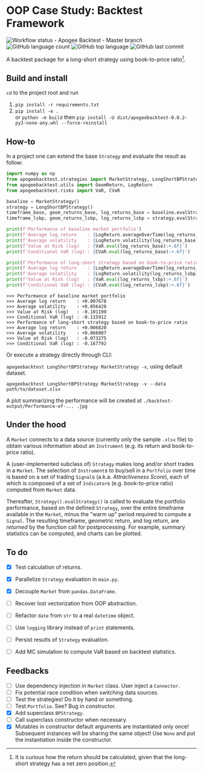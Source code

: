 # OOP Case Study: Backtest Framework

![Workflow status - Apogee Backtest - Master branch](https://github.com/tinkei/apogeebacktest/actions/workflows/python-package.yml/badge.svg?branch=master)
![GitHub language count](https://img.shields.io/github/languages/count/tinkei/apogeebacktest)
![GitHub top language](https://img.shields.io/github/languages/top/tinkei/apogeebacktest)
![GitHub last commit](https://img.shields.io/github/last-commit/tinkei/apogeebacktest)

A backtest package for a long-short strategy using book-to-price ratio[^1].

[^1]: It is curious how the return should be calculated, given that the long-short strategy has a net zero position.


## Build and install

`cd` to the project root and run

1. `pip install -r requirements.txt`
1. `pip install -e .`  
   or `python -m build` then `pip install -U dist/apogeebacktest-0.0.2-py3-none-any.whl --force-reinstall`


## How-to

In a project one can extend the base `Strategy` and evaluate the result as follow:

```python
import numpy as np
from apogeebacktest.strategies import MarketStrategy, LongShortBPStrategy
from apogeebacktest.utils import GeomReturn, LogReturn
from apogeebacktest.risks import VaR, CVaR

baseline = MarketStrategy()
strategy = LongShortBPStrategy()
timeframe_base, geom_returns_base, log_returns_base = baseline.evalStrategy()
timeframe_lsbp, geom_returns_lsbp, log_returns_lsbp = strategy.evalStrategy()

print(f'Performance of baseline market portfolio')
print(f'Average log return    : {LogReturn.averageOverTime(log_returns_base):+.6f}')
print(f'Average volatility    : {LogReturn.volatility(log_returns_base):+.6f}')
print(f'Value at Risk (log)   : {VaR.eval(log_returns_base):+.6f}')
print(f'Conditional VaR (log) : {CVaR.eval(log_returns_base):+.6f}')

print(f'Performance of long-short strategy based on book-to-price ratio')
print(f'Average log return    : {LogReturn.averageOverTime(log_returns_lsbp):+.6f}')
print(f'Average volatility    : {LogReturn.volatility(log_returns_lsbp):+.6f}')
print(f'Value at Risk (log)   : {VaR.eval(log_returns_lsbp):+.6f}')
print(f'Conditional VaR (log) : {CVaR.eval(log_returns_lsbp):+.6f}')
```

```none
>>> Performance of baseline market portfolio
>>> Average log return    : +0.007678
>>> Average volatility    : +0.056428
>>> Value at Risk (log)   : -0.101199
>>> Conditional VaR (log) : -0.115912
>>> Performance of long-short strategy based on book-to-price ratio
>>> Average log return    : +0.006820
>>> Average volatility    : +0.066007
>>> Value at Risk (log)   : -0.073275
>>> Conditional VaR (log) : -0.167792
```

Or execute a strategy directly through CLI:

`apogeebacktest LongShortBPStrategy MarketStrategy -v`, using default dataset.

`apogeebacktest LongShortBPStrategy MarketStrategy -v --data path/to/dataset.xlsx`

A plot summarizing the performance will be created at `./backtest-output/Performance-of-... .jpg`


## Under the hood

A `Market` connects to a data source (currently only the sample `.xlsx` file) to obtain various information about an `Instrument` (e.g. its return and book-to-price ratio).

A (user-implemented subclass of) `Strategy` makes long and/or short trades in a `Market`. The selection of `Instrument`s to buy/sell in a `Portfolio` over time is based on a set of trading `Signal`s (a.k.a. _Attractiveness Score_), each of which is composed of a set of `Indicator`s (e.g. book-to-price ratio) computed from `Market` data.

Thereafter, `Strategy().evalStrategy()` is called to evaluate the portfolio performance, based on the defined `Strategy`, over the entire timeframe available in the `Market`, minus the "warm up" period required to compute a `Signal`. The resulting timeframe, geometric return, and log return, are _returned_ by the function call for postprocessing. For example, summary statistics can be computed, and charts can be plotted.


## To do

- [x] Test calculation of returns.
- [x] Parallelize `Strategy` evaluation in `main.py`.
- [x] Decouple `Market` from `pandas.DataFrame`.
- [ ] Recover lost vectorization from OOP abstraction.
- [ ] Refactor `date` from `str` to a real `datetime` object.
- [ ] Use `logging` library instead of `print` statements.
- [ ] Persist results of `Strategy` evaluation.
- [ ] Add MC simulation to compute VaR based on backtest statistics.


## Feedbacks

- [ ] Use dependency injection in `Market` class. User inject a `Connector`.
- [ ] Fix potential race condition when switching data sources.
- [ ] Test the strategies! Do it by hand or something.
- [ ] Test `Portfolio`. See? Bug in constructor.
- [x] Add superclass `BPStrategy`.
- [ ] Call superclass constructor when necessary.
- [x] Mutables in constructor default arguments are instantiated only once! Subsequent instances will be sharing the same object! Use `None` and put the instantiation inside the constructor.
